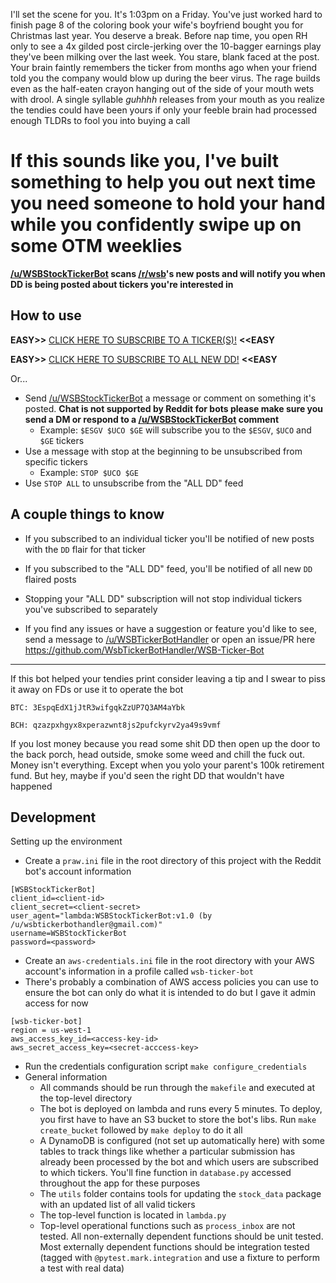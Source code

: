 I'll set the scene for you. It's 1:03pm on a Friday. You've just worked hard to finish page 8 of the coloring book your wife's boyfriend bought you for Christmas last year. You deserve a break. Before nap time, you open RH only to see a 4x gilded post circle-jerking over the 10-bagger earnings play they've been milking over the last week. You stare, blank faced at the post. Your brain faintly remembers the ticker from months ago when your friend told you the company would blow up during the beer virus. The rage builds even as the half-eaten crayon hanging out of the side of your mouth wets with drool. A single syllable _guhhhh_ releases from your mouth as you realize the tendies could have been yours if only your feeble brain had processed enough TLDRs to fool you into buying a call


# If this sounds like you, I've built something to help you out next time you need someone to hold your hand while you confidently swipe up on some OTM weeklies

**[/u/WSBStockTickerBot](https://www.reddit.com/user/WSBStockTickerBot) scans [/r/wsb](https://www.reddit.com/r/wallstreetbets/ "WSB")'s new posts and will notify you when DD is being posted about tickers you're interested in**

## How to use
**EASY>>** [CLICK HERE TO SUBSCRIBE TO A TICKER(S)!](https://np.reddit.com/message/compose/?to=WSBStockTickerBot&subject=Subscribe%20Me&message=Type%20tickers%20%24LIKE%20%24THIS%20anywhere%20in%20this%20message%20to%20subscribe%20to%20them) **<<EASY**

**EASY>>** [CLICK HERE TO SUBSCRIBE TO ALL NEW DD!](https://np.reddit.com/message/compose/?to=WSBStockTickerBot&subject=Subscribe%20Me&message=ALL%20DD) **<<EASY**

Or...

* Send [/u/WSBStockTickerBot](https://www.reddit.com/user/WSBStockTickerBot) a message or comment on something it's posted. **Chat is not supported by Reddit for bots please make sure you send a DM or respond to a [/u/WSBStockTickerBot](https://www.reddit.com/user/WSBStockTickerBot) comment**
  * Example: `$ESGV $UCO $GE` will subscribe you to the `$ESGV`, `$UCO` and `$GE` tickers
* Use a message with stop at the beginning to be unsubscribed from specific tickers
  * Example: `STOP $UCO $GE`
* Use `STOP ALL` to unsubscribe from the "ALL DD" feed

## A couple things to know
* If you subscribed to an individual ticker you'll be notified of new posts with the `DD` flair for that ticker
* If you subscribed to the "ALL DD" feed, you'll be notified of all new `DD` flaired posts 
* Stopping your "ALL DD" subscription will not stop individual tickers you've subscribed to separately

* If you find any issues or have a suggestion or feature you'd like to see, send a message to [/u/WSBTickerBotHandler](https://www.reddit.com/user/WSBTickerBotHandler) or open an issue/PR here https://github.com/WsbTickerBotHandler/WSB-Ticker-Bot

---

If this bot helped your tendies print consider leaving a tip and I swear to piss it away on FDs or use it to operate the bot

`BTC: 3EspqEdX1jJtR3wifgqkZzUP7Q3AM4aYbk`

`BCH: qzazpxhgyx8xperazwnt8js2pufckyrv2ya49s9vmf`

If you lost money because you read some shit DD then open up the door to the back porch, head outside, smoke some weed and chill the fuck out. Money isn't everything. Except when you yolo your parent's 100k retirement fund. But hey, maybe if you'd seen the right DD that wouldn't have happened

## Development
Setting up the environment
* Create a `praw.ini` file in the root directory of this project with the Reddit bot's account information
```
[WSBStockTickerBot]
client_id=<client-id>
client_secret=<client-secret>
user_agent="lambda:WSBStockTickerBot:v1.0 (by /u/wsbtickerbothandler@gmail.com)"
username=WSBStockTickerBot
password=<password>
```
* Create an `aws-credentials.ini` file in the root directory with your AWS account's information in a profile called `wsb-ticker-bot`
* There's probably a combination of AWS access policies you can use to ensure the bot can only do what it is intended to do but I gave it admin access for now
```
[wsb-ticker-bot]
region = us-west-1
aws_access_key_id=<access-key-id>
aws_secret_access_key=<secret-acccess-key>
```
* Run the credentials configuration script `make configure_credentials`
* General information
    * All commands should be run through the `makefile` and executed at the top-level directory
    * The bot is deployed on lambda and runs every 5 minutes. To deploy, you first have to have an S3 bucket to store the bot's libs. Run `make create_bucket` followed by `make deploy` to do it all
    * A DynamoDB is configured (not set up automatically here) with some tables to track things like whether a particular submission has already been processed by the bot and which users are subscribed to which tickers. You'll fine function in `database.py` accessed throughout the app for these purposes
    * The `utils` folder contains tools for updating the `stock_data` package with an updated list of all valid tickers
    * The top-level function is located in `lambda.py`
    * Top-level operational functions such as `process_inbox` are not tested. All non-externally dependent functions should be unit tested. Most externally dependent functions should be integration tested (tagged with `@pytest.mark.integration` and use a fixture to perform a test with real data)
    
